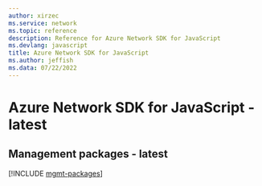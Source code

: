 ```yaml
---
author: xirzec
ms.service: network
ms.topic: reference
description: Reference for Azure Network SDK for JavaScript
ms.devlang: javascript
title: Azure Network SDK for JavaScript
ms.author: jeffish
ms.data: 07/22/2022
---
```

# Azure Network SDK for JavaScript - latest

## Management packages - latest
[!INCLUDE [mgmt-packages](network-mgmt-index.md)]